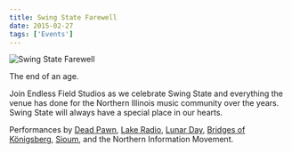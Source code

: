 ```yaml
---
title: Swing State Farewell
date: 2015-02-27
tags: ['Events']
---
```


![Swing State Farewell](/rm_ation/images/2015-02-27.jpg)

The end of an age.

Join Endless Field Studios as we celebrate Swing State and everything the venue has done for the Northern Illinois music community over the years. Swing State will always have a special place in our hearts.

Performances by [Dead Pawn](https://deadpawn.bandcamp.com/), [Lake Radio](https://lakeradio.bandcamp.com), [Lunar Day](https://lunarday.bandcamp.com), [Bridges of Königsberg](https://bridgesofkonigsberg.com), [Sioum](https://sioum.com), and the Northern Information Movement.
